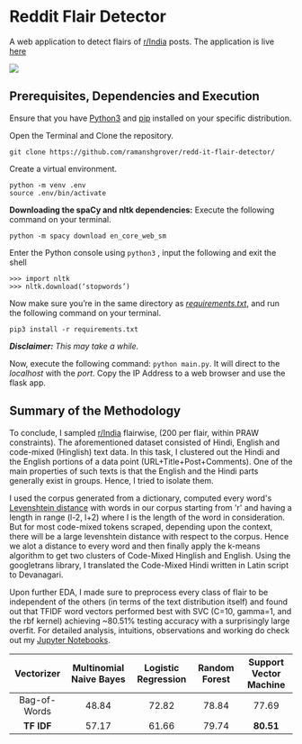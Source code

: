 # Reddit Flair Detector
 A web application to detect flairs of [r/India](https://reddit.com/r/India/) posts. The application is live [here](https://redd-it-flair-detector.herokuapp.com/)
 
 ![](Demo.gif)

## Prerequisites, Dependencies and Execution
Ensure that you have  [Python3](https://www.python.org/downloads/)  and  [pip](https://pip.pypa.io/en/stable/installing/#installing-with-get-pip-py)  installed on your specific distribution.

Open the Terminal and Clone the repository.
```
git clone https://github.com/ramanshgrover/redd-it-flair-detector/
```
Create a virtual environment.
``` 
python -m venv .env
source .env/bin/activate
```
**Downloading the spaCy and nltk dependencies:**
Execute the following command on your terminal.
```
python -m spacy download en_core_web_sm
```
Enter the Python console using `python3` , input the following and exit the shell
```
>>> import nltk
>>> nltk.download(‘stopwords’)
```
Now make sure you’re in the same directory as [_requirements.txt_](https://github.com/ramanshgrover/redd-it-flair-detector/blob/master/requirements.txt), and run the following command on your terminal.
```
pip3 install -r requirements.txt
``` 
***Disclaimer:*** _This may take a while._

Now, execute the following command: `python main.py`. It will direct to the _localhost_ with the _port_. Copy the IP Address to a web browser and use the flask app.

## Summary of the Methodology
To conclude, I sampled [r/India](https://reddit.com/r/India/) flairwise, (200 per flair, within PRAW constraints). The aforementioned dataset consisted of Hindi, English and code-mixed (Hinglish) text data. In this task, I clustered out the Hindi and the English portions of a data point (URL+Title+Post+Comments). One of the main properties of such texts is that the English and the Hindi parts generally exist in groups. Hence, I tried to isolate them. 

I used the corpus generated from a dictionary, computed every word's [Levenshtein distance](https://en.wikipedia.org/wiki/Levenshtein_distance) with words in our corpus starting from 'r' and having a length in range (l-2, l+2) where l is the length of the word in consideration. But for most code-mixed tokens scraped, depending upon the context, there will be a large levenshtein distance with respect to the corpus. Hence we alot a distance to every word and then finally apply the k-means algorithm to get two clusters of Code-Mixed Hinglish and English. Using the googletrans library, I translated the Code-Mixed Hindi written in Latin script to Devanagari.

Upon further EDA, I made sure to preprocess every class of flair to be independent of the others (in terms of the text distribution itself) and found out that TFIDF word vectors performed best with SVC (C=10, gamma=1, and the rbf kernel) achieving ~80.51% testing accuracy with a surprisingly large overfit. For detailed analysis, intuitions, observations and working do check out my [Jupyter Notebooks](https://github.com/ramanshgrover/redd-it-flair-detector/tree/master/notebooks).

|   Vectorizer  |    Multinomial Naive Bayes     |    Logistic Regression   | Random Forest | **Support Vector Machine** |
| :-----------: | :----------------------------: | :----------------------: | :-----------: | :------------------------: |
| Bag-of-Words  |               48.84            |            72.82         |     78.84     |            77.69           |
|  **TF IDF**   |               57.17            |            61.66         |     79.74     |          **80.51**         |
